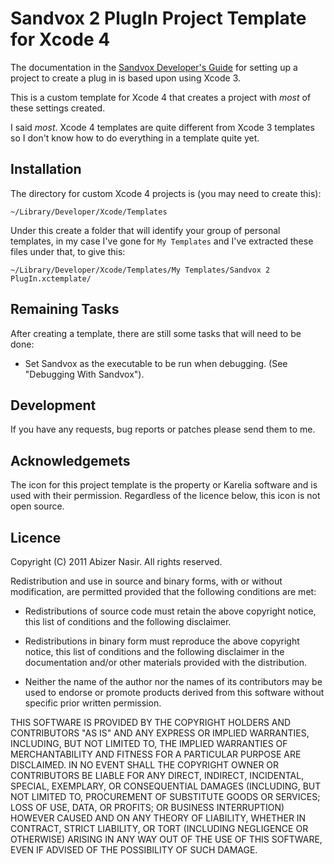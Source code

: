 # Sandvox 2 PlugIn Project Template for Xcode 4

The documentation in the [Sandvox Developer's Guide](http://www.karelia.com/sandvox/help/z/Sandvox_Developers_Guide.html) for setting up a project to create a plug in is based upon using Xcode 3.

This is a custom template for Xcode 4 that creates a project with _most_ of these settings created.

I said _most_. Xcode 4 templates are quite different from Xcode 3 templates so I don't know how to do everything in a template quite yet.

## Installation

The directory for custom Xcode 4 projects is (you may need to create this):

    ~/Library/Developer/Xcode/Templates

Under this create a folder that will identify your group of personal templates, in my case I've gone for `My Templates` and I've extracted these files under that, to give this:

    ~/Library/Developer/Xcode/Templates/My Templates/Sandvox 2 PlugIn.xctemplate/

## Remaining Tasks

After creating a template, there are still some tasks that will need to be done:

* Set Sandvox as the executable to be run when debugging. (See "Debugging With Sandvox").

## Development

If you have any requests, bug reports or patches please send them to me.

## Acknowledgemets

The icon for this project template is the property or Karelia software and is used with their permission. Regardless of the licence below, this icon is not open source.
    
## Licence

Copyright (C) 2011 Abizer Nasir. All rights reserved.
 
Redistribution and use in source and binary forms, with or without modification, are permitted provided that the following conditions are met:
 
* Redistributions of source code must retain the above copyright notice, this list of conditions and the following disclaimer.
 
* Redistributions in binary form must reproduce the above copyright notice, this list of conditions and the following disclaimer in the documentation and/or other materials provided with the distribution.
 
* Neither the name of the author nor the names of its contributors may be used to endorse or promote products derived from this software without specific prior written permission.
 
THIS SOFTWARE IS PROVIDED BY THE COPYRIGHT HOLDERS AND CONTRIBUTORS "AS IS" AND ANY EXPRESS OR IMPLIED WARRANTIES, INCLUDING, BUT NOT LIMITED TO, THE IMPLIED WARRANTIES OF MERCHANTABILITY AND FITNESS FOR A PARTICULAR PURPOSE ARE DISCLAIMED. IN NO EVENT SHALL THE COPYRIGHT OWNER OR CONTRIBUTORS BE LIABLE FOR ANY DIRECT, INDIRECT, INCIDENTAL, SPECIAL, EXEMPLARY, OR CONSEQUENTIAL DAMAGES (INCLUDING, BUT NOT LIMITED TO, PROCUREMENT OF SUBSTITUTE GOODS OR SERVICES; LOSS OF USE, DATA, OR PROFITS; OR BUSINESS INTERRUPTION) HOWEVER CAUSED AND ON ANY THEORY OF LIABILITY, WHETHER IN CONTRACT, STRICT LIABILITY, OR TORT (INCLUDING NEGLIGENCE OR OTHERWISE) ARISING IN ANY WAY OUT OF THE USE OF THIS SOFTWARE, EVEN IF ADVISED OF THE POSSIBILITY OF SUCH DAMAGE.
